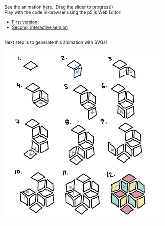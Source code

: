 See the animation [here](https://gaelanmcmillan.github.io/tmu-acc-logo-animation/). (Drag the slider to progress!)<br>
Play with the code in-browser using the p5.js Web Editor!
+ [First version](https://editor.p5js.org/gaelanmcmillan/sketches/ueJ0T-W_S).
+ [Second, interactive version](https://editor.p5js.org/gaelanmcmillan/sketches/HsgwiQaFn)

<br>
Next step is to generate this animation with SVGs!

![alt text](https://github.com/gaelanmcmillan/tmu-acc-logo-animation/blob/master/media/animation-steps.jpeg)

